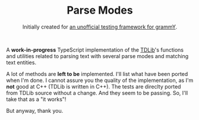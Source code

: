 <div align="center">

# Parse Modes

Initially created for [an unofficial testing framework for grammY](https://github.com/dcdunkan/grammy_tests).

</div>
<br/>

A **work-in-progress** TypeScript implementation of the [TDLib](https://github.com/tdlib/td)'s functions and utilities
related to parsing text with several parse modes and matching text entities.

A lot of methods are **left to be** implemented. I'll list what have been ported when I'm done. I cannot assure you the
quality of the implementation, as I'm **not** good at C++ (TDLib is written in C++). The tests are direclty ported from
TDLib source without a change. And they seem to be passing. So, I'll take that as a "it works"!

But anyway, thank you.
